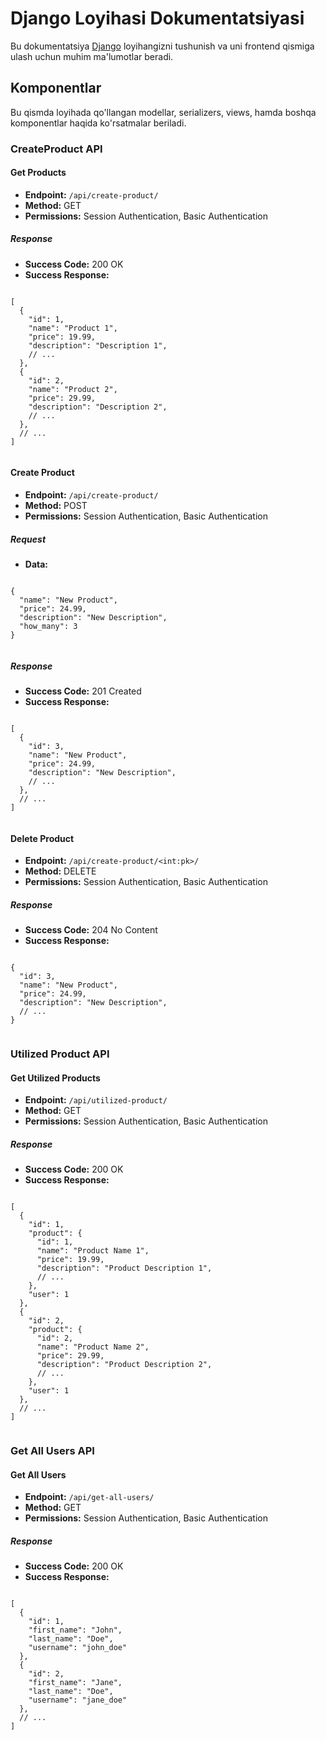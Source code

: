 <!DOCTYPE html>
<html lang="en">

<head>
  <meta charset="UTF-8">
  <meta name="viewport" content="width=device-width, initial-scale=1.0">
  <title>Django Loyihasi Dokumentatsiyasi</title>
</head>

<body>

  <h1>Django Loyihasi Dokumentatsiyasi</h1>

  <p>
    Bu dokumentatsiya <a href="https://www.djangoproject.com/" target="_blank">Django</a> loyihangizni tushunish va uni frontend qismiga ulash uchun muhim ma'lumotlar beradi.
  </p>

  <h2>Komponentlar</h2>

  <p>
    Bu qismda loyihada qo'llangan modellar, serializers, views, hamda boshqa komponentlar haqida ko'rsatmalar beriladi.
  </p>

  <h3>CreateProduct API</h3>

  <h4>Get Products</h4>

  <ul>
    <li><strong>Endpoint:</strong> <code>/api/create-product/</code></li>
    <li><strong>Method:</strong> GET</li>
    <li><strong>Permissions:</strong> Session Authentication, Basic Authentication</li>
  </ul>

  <h5>Response</h5>

  <ul>
    <li><strong>Success Code:</strong> 200 OK</li>
    <li><strong>Success Response:</strong></li>
  </ul>

  <pre><code>
[
  {
    "id": 1,
    "name": "Product 1",
    "price": 19.99,
    "description": "Description 1",
    // ...
  },
  {
    "id": 2,
    "name": "Product 2",
    "price": 29.99,
    "description": "Description 2",
    // ...
  },
  // ...
]
  </code></pre>

  <h4>Create Product</h4>

  <ul>
    <li><strong>Endpoint:</strong> <code>/api/create-product/</code></li>
    <li><strong>Method:</strong> POST</li>
    <li><strong>Permissions:</strong> Session Authentication, Basic Authentication</li>
  </ul>

  <h5>Request</h5>

  <ul>
    <li><strong>Data:</strong></li>
  </ul>

  <pre><code>
{
  "name": "New Product",
  "price": 24.99,
  "description": "New Description",
  "how_many": 3
}
  </code></pre>

  <h5>Response</h5>

  <ul>
    <li><strong>Success Code:</strong> 201 Created</li>
    <li><strong>Success Response:</strong></li>
  </ul>

  <pre><code>
[
  {
    "id": 3,
    "name": "New Product",
    "price": 24.99,
    "description": "New Description",
    // ...
  },
  // ...
]
  </code></pre>

  <h4>Delete Product</h4>

  <ul>
    <li><strong>Endpoint:</strong> <code>/api/create-product/&lt;int:pk&gt;/</code></li>
    <li><strong>Method:</strong> DELETE</li>
    <li><strong>Permissions:</strong> Session Authentication, Basic Authentication</li>
  </ul>

  <h5>Response</h5>

  <ul>
    <li><strong>Success Code:</strong> 204 No Content</li>
    <li><strong>Success Response:</strong></li>
  </ul>

  <pre><code>
{
  "id": 3,
  "name": "New Product",
  "price": 24.99,
  "description": "New Description",
  // ...
}
  </code></pre>

  <h3>Utilized Product API</h3>

  <h4>Get Utilized Products</h4>

  <ul>
    <li><strong>Endpoint:</strong> <code>/api/utilized-product/</code></li>
    <li><strong>Method:</strong> GET</li>
    <li><strong>Permissions:</strong> Session Authentication, Basic Authentication</li>
  </ul>

  <h5>Response</h5>

  <ul>
    <li><strong>Success Code:</strong> 200 OK</li>
    <li><strong>Success Response:</strong></li>
  </ul>

  <pre><code>
[
  {
    "id": 1,
    "product": {
      "id": 1,
      "name": "Product Name 1",
      "price": 19.99,
      "description": "Product Description 1",
      // ...
    },
    "user": 1
  },
  {
    "id": 2,
    "product": {
      "id": 2,
      "name": "Product Name 2",
      "price": 29.99,
      "description": "Product Description 2",
      // ...
    },
    "user": 1
  },
  // ...
]
  </code></pre>

  <h3>Get All Users API</h3>

  <h4>Get All Users</h4>

  <ul>
    <li><strong>Endpoint:</strong> <code>/api/get-all-users/</code></li>
    <li><strong>Method:</strong> GET</li>
    <li><strong>Permissions:</strong> Session Authentication, Basic Authentication</li>
  </ul>

  <h5>Response</h5>

  <ul>
    <li><strong>Success Code:</strong> 200 OK</li>
    <li><strong>Success Response:</strong></li>
  </ul>

  <pre><code>
[
  {
    "id": 1,
    "first_name": "John",
    "last_name": "Doe",
    "username": "john_doe"
  },
  {
    "id": 2,
    "first_name": "Jane",
    "last_name": "Doe",
    "username": "jane_doe"
  },
  // ...
]
  </code></pre>

</body>

</html>
